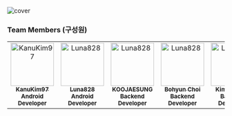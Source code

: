 ![cover](https://github.com/Team-Crackdown/.github-private/assets/74421057/f903ba3a-b1c3-423e-a196-2f3f293111d5)


### Team Members (구성원)
<table>
  <tbody>
    <tr>
      <td align="center" valign="top" width="14.28%">
        <a href="https://github.com/KanuKim97">
        <img src="https://avatars.githubusercontent.com/u/74421057?v=4" width="100px;" alt="KanuKim97"/>
        <br />
          <sub>
            <b>KanuKim97</b>
          </sub>
        </a>
        <br />
        <sub>
            <b>Android Developer</b>
        </sub>
        <br />
     </td>
     <td align="center" valign="top" width="14.28%">
       <a href="https://github.com/Luna828">
       <img src="https://avatars.githubusercontent.com/u/93186591?v=4" width="100px;" alt="Luna828"/>
       <br />
         <sub>
           <b>Luna828</b>
         </sub>
       </a>
       <br />
       <sub>
           <b>Android Developer</b>
       </sub>
       <br />
     </td>
     <td align="center" valign="top" width="14.28%">
       <a href="https://github.com/KOOJAESUNG">
       <img src="https://avatars.githubusercontent.com/u/90593322?v=4" width="100px;" alt="Luna828"/>
       <br />
         <sub>
           <b>KOOJAESUNG</b>
         </sub>
       </a>
       <br />
       <sub>
           <b>Backend Developer</b>
       </sub>
       <br />
    </td>
      <td align="center" valign="top" width="14.28%">
       <a href="https://github.com/githyuniiee">
       <img src="https://avatars.githubusercontent.com/u/109260733?v=4" width="100px;" alt="Luna828"/>
       <br />
         <sub>
           <b>Bohyun Choi</b>
         </sub>
       </a>
       <br />
       <sub>
           <b>Backend Developer</b>
       </sub>
       <br />
    </td>
      <td align="center" valign="top" width="14.28%">
       <a href="https://github.com/Kimhojoon1">
       <img src="https://avatars.githubusercontent.com/u/80828566?v=4" width="100px;" alt="Luna828"/>
       <br />
         <sub>
           <b>Kimhojoon1</b>
         </sub>
       </a>
       <br />
       <sub>
           <b>Backend Developer</b>
       </sub>
       <br />
    </td>
      </tbody>
  </table>
